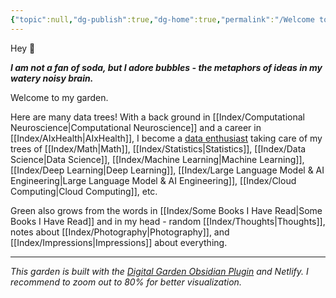 ```yaml
---
{"topic":null,"dg-publish":true,"dg-home":true,"permalink":"/Welcome to my digital garden/","tags":["gardenEntry"],"dgPassFrontmatter":true,"noteIcon":""}
---
```



Hey 🌱

_**I am not a fan of soda, but I adore bubbles - the metaphors of ideas in my watery noisy brain.**_

Welcome to my garden.

Here are many data trees! With a back
ground in [[Index/Computational Neuroscience\|Computational Neuroscience]] and a career in [[Index/AIxHealth\|AIxHealth]], I become a [data enthusiast](https://yannansoda.github.io/) taking care of my trees of [[Index/Math\|Math]], [[Index/Statistics\|Statistics]], [[Index/Data Science\|Data Science]], [[Index/Machine Learning\|Machine Learning]], [[Index/Deep Learning\|Deep Learning]], [[Index/Large Language Model & AI Engineering\|Large Language Model & AI Engineering]], [[Index/Cloud Computing\|Cloud Computing]], etc.

Green also grows from the words in [[Index/Some Books I Have Read\|Some Books I Have Read]] and in my head - random [[Index/Thoughts\|Thoughts]], notes about [[Index/Photography\|Photography]], and [[Index/Impressions\|Impressions]] about everything.

----
*This garden is built with the [Digital Garden Obsidian Plugin](https://github.com/oleeskild/Obsidian-Digital-Garden) and Netlify. I recommend to zoom out to 80% for better visualization.*
